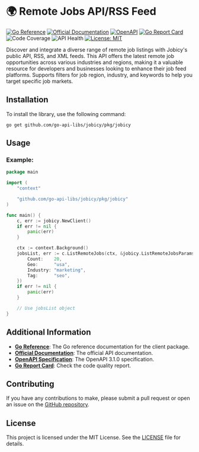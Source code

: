 # 🌍 Remote Jobs API/RSS Feed
[![Go Reference](https://pkg.go.dev/badge/github.com/go-api-libs/jobicy.svg)](https://pkg.go.dev/github.com/go-api-libs/jobicy/pkg/jobicy)
[![Official Documentation](https://img.shields.io/badge/docs-API-blue)](https://jobicy.com/jobs-rss-feed)
[![OpenAPI](https://img.shields.io/badge/OpenAPI-3.1-blue)](/api/openapi.json)
[![Go Report Card](https://goreportcard.com/badge/github.com/go-api-libs/jobicy)](https://goreportcard.com/report/github.com/go-api-libs/jobicy)
![Code Coverage](https://img.shields.io/badge/coverage-100%25-brightgreen)
![API Health](https://img.shields.io/badge/API_health-65%25-yellowgreen)
[![License: MIT](https://img.shields.io/badge/License-MIT-yellow.svg)](./LICENSE)

Discover and integrate a diverse range of remote job listings with Jobicy's public API, RSS, and XML feeds. This API offers the latest remote job opportunities across various industries and regions, making it a valuable resource for developers and businesses looking to enhance their job feed platforms. Supports filters for job region, industry, and keywords to help you target specific job markets.

## Installation

To install the library, use the following command:

```shell
go get github.com/go-api-libs/jobicy/pkg/jobicy
```

## Usage

### Example: 

```go
package main

import (
	"context"

	"github.com/go-api-libs/jobicy/pkg/jobicy"
)

func main() {
	c, err := jobicy.NewClient()
	if err != nil {
		panic(err)
	}

	ctx := context.Background()
	jobsList, err := c.ListRemoteJobs(ctx, &jobicy.ListRemoteJobsParams{
		Count:    20,
		Geo:      "usa",
		Industry: "marketing",
		Tag:      "seo",
	})
	if err != nil {
		panic(err)
	}

	// Use jobsList object
}

```

## Additional Information

- [**Go Reference**](https://pkg.go.dev/github.com/go-api-libs/jobicy/pkg/jobicy): The Go reference documentation for the client package.
- [**Official Documentation**](https://jobicy.com/jobs-rss-feed): The official API documentation.
- [**OpenAPI Specification**](./api/openapi.json): The OpenAPI 3.1.0 specification.
- [**Go Report Card**](https://goreportcard.com/report/github.com/go-api-libs/jobicy): Check the code quality report.

## Contributing

If you have any contributions to make, please submit a pull request or open an issue on the [GitHub repository](https://github.com/go-api-libs/jobicy).

## License

This project is licensed under the MIT License. See the [LICENSE](./LICENSE) file for details.
